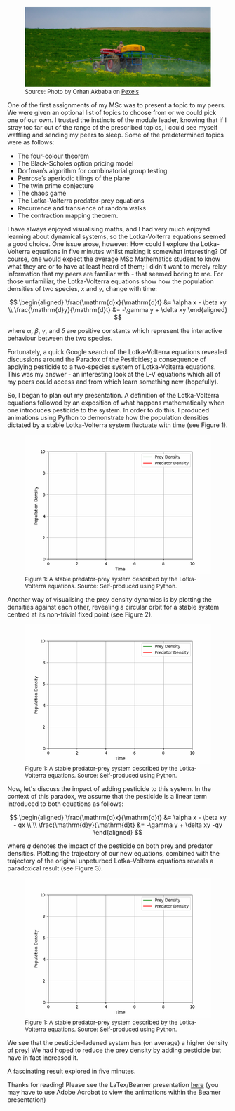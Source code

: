 <figure>
  <img src="/assets/pexels-orhanveliakbaba-23247806.jpg" alt="A tractor dispensing pesticide on a farm." title="A tractor dispensing pesticide on a farm." style="width=100%;">
  <figcaption style="font-size: small;">Source: Photo by Orhan Akbaba on <a href = "https://www.pexels.com/photo/tractor-spraying-pesticide-on-green-field-23247806/">Pexels</a> </figcaption>
</figure>
One of the first assignments of my MSc was to present a topic to my peers. We were given an optional list of topics to choose from or we could pick one of our own. I trusted the instincts of the module leader, knowing that if I stray too far out of the range of the prescribed topics, I could see myself waffling and sending my peers to sleep. Some of the predetermined topics were as follows:

- The four-colour theorem
- The Black-Scholes option pricing model
- Dorfman’s algorithm for combinatorial group testing
- Penrose’s aperiodic tilings of the plane
- The twin prime conjecture
- The chaos game
- The Lotka-Volterra predator-prey equations
- Recurrence and transience of random walks
- The contraction mapping theorem.

I have always enjoyed visualising maths, and I had very much enjoyed learning about dynamical systems, so the Lotka-Volterra equations seemed a good choice. One issue arose, however: How could I explore the Lotka-Volterra equations in five minutes whilst making it somewhat interesting? Of course, one would expect the average MSc Mathematics student to know what they are or to have at least heard of them; I didn't want to merely relay information that my peers are familiar with - that seemed boring to me. For those unfamiliar, the Lotka-Volterra equations show how the population densities of two species, $x$ and $y$, change with time:

$$
\begin{aligned}
\frac{\mathrm{d}x}{\mathrm{d}t} &= \alpha x -  \beta xy \\ 
\frac{\mathrm{d}y}{\mathrm{d}t} &= -\gamma y +  \delta xy 
\end{aligned}
$$

where $\alpha$, $\beta$, $\gamma$, and $\delta$ are positive constants which represent the interactive behaviour between the two species.

Fortunately, a quick Google search of the Lotka-Volterra equations revealed discussions around the Paradox of the Pesticides; a consequence of applying pesticide to a two-species system of Lotka-Volterra equations. This was my answer - an interesting look at the L-V equations which all of my peers could access and from which learn something new (hopefully). 

So, I began to plan out my presentation. A definition of the Lotka-Volterra equations followed by an exposition of what happens mathematically when one introduces pesticide to the system. In order to do this, I produced animations using Python to demonstrate how the population densities dictated by a stable Lotka-Volterra system fluctuate with time (see Figure 1). 

<figure>
  <img src="/assets/LV_GIF1.gif" alt="A stable predator-prey system described by the Lotka-Volterra equations" title="A stable predator-prey system described by the Lotka-Volterra equations">
  <figcaption style="font-size: small;"> Figure 1: A stable predator-prey system described by the Lotka-Volterra equations. Source: Self-produced using Python. </figcaption>
</figure>

Another way of visualising the prey density dynamics is by plotting the densities against each other, revealing a circular orbit for a stable system centred at its non-trivial fixed point (see Figure 2). 

<figure>
  <img src="/assets/LV_GIF1.gif" alt="A stable predator-prey system described by the Lotka-Volterra equations" title="A stable predator-prey system described by the Lotka-Volterra equations">
  <figcaption style="font-size: small;"> Figure 1: A stable predator-prey system described by the Lotka-Volterra equations. Source: Self-produced using Python. </figcaption>
</figure>

Now, let's discuss the impact of adding pesticide to this system. In the context of this paradox, we assume that the pesticide is a linear term introduced to both equations as follows:

$$
\begin{aligned}
\frac{\mathrm{d}x}{\mathrm{d}t} &= \alpha x -  \beta xy - qx \\ \\
\frac{\mathrm{d}y}{\mathrm{d}t} &= -\gamma y +  \delta xy -qy 
\end{aligned}
$$

where $q$ denotes the impact of the pesticide on both prey and predator densities. Plotting the trajectory of our new equations, combined with the trajectory of the original unpeturbed Lotka-Volterra equations reveals a paradoxical result (see Figure 3).

<figure>
  <img src="/assets/LV_GIF1.gif" alt="A stable predator-prey system described by the Lotka-Volterra equations" title="A stable predator-prey system described by the Lotka-Volterra equations">
  <figcaption style="font-size: small;"> Figure 1: A stable predator-prey system described by the Lotka-Volterra equations. Source: Self-produced using Python. </figcaption>
</figure>

We see that the pesticide-ladened system has (on average) a higher density of prey! We had hoped to reduce the prey density by adding pesticide but have in fact increased it.  

A fascinating result explored in five minutes. 

Thanks for reading! Please see the LaTex/Beamer presentation [here](https://github.com/D-CMarshall/MSc_Research_Presentation/tree/main) (you may have to use Adobe Acrobat to view the animations within the Beamer presentation) 
